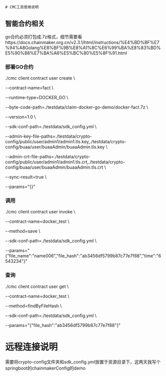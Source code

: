 	# CMC工具使用说明

## 智能合约相关

go合约必须打包成.7z格式，细节需要看https://docs.chainmaker.org.cn/v2.3.1/html/instructions/%E4%BD%BF%E7%94%A8Golang%E8%BF%9B%E8%A1%8C%E6%99%BA%E8%83%BD%E5%90%88%E7%BA%A6%E5%BC%80%E5%8F%91.html

### 部署GO合约

./cmc client contract user create \\

--contract-name=fact \\

--runtime-type=DOCKER_GO \\

--byte-code-path=./testdata/claim-docker-go-demo/docker-fact.7z \\

--version=1.0 \\

--sdk-conf-path=./testdata/sdk_config.yml \\

--admin-key-file-paths=./testdata/crypto-config/public/user/admin1/admin1.tls.key,./testdata/crypto-config/buaa/user/buaaAdmin/buaaAdmin.tls.key \\

--admin-crt-file-paths=./testdata/crypto-config/public/user/admin1/admin1.tls.crt,./testdata/crypto-config/buaa/user/buaaAdmin/buaaAdmin.tls.crt \\

--sync-result=true \\

--params="{}"

### 调用

./cmc client contract user invoke \\

--contract-name=docker_test \\

 --method=save \\

--sdk-conf-path=./testdata/sdk_config.yml \\

--params="{\"file_name\":\"name006\",\"file_hash\":\"ab3456df5799b87c77e7f88\",\"time\":\"6543234\"}"

### 查询

./cmc client contract user get \\

--contract-name=docker_test \\

--method=findByFileHash \\

--sdk-conf-path=./testdata/sdk_config.yml \

--params="{\"file_hash\":\"ab3456df5799b87c77e7f88\"}"

# 远程连接说明

需要将crypto-config文件夹和sdk_config.yml放置于资源目录下，这两天我写个springboot的chainmakerConfig的demo